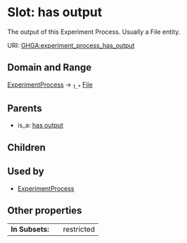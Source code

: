 
# Slot: has output


The output of this Experiment Process. Usually a File entity.

URI: [GHGA:experiment_process_has_output](https://w3id.org/GHGA/experiment_process_has_output)


## Domain and Range

[ExperimentProcess](ExperimentProcess.md) &#8594;  <sub>1..\*</sub> [File](File.md)

## Parents

 *  is_a: [has output](has_output.md)

## Children


## Used by

 * [ExperimentProcess](ExperimentProcess.md)

## Other properties

|  |  |  |
| --- | --- | --- |
| **In Subsets:** | | restricted |


